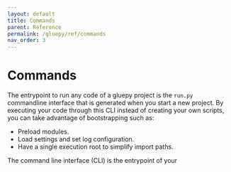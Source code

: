```yaml
---
layout: default
title: Commands
parent: Reference
permalink: /gluepy/ref/commands
nav_order: 3
---
```


# Commands

The entrypoint to run any code of a gluepy project is the `run.py` commandline interface
that is generated when you start a new project. By executing your code through this 
CLI instead of creating your own scripts, you can take advantage of bootstrapping such
as:

* Preload modules.
* Load settings and set log configuration.
* Have a single execution root to simplify import paths.

The command line interface (CLI) is the entrypoint of your 
